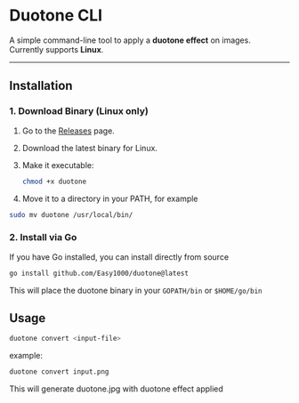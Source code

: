 # Duotone CLI

A simple command-line tool to apply a **duotone effect** on images.  
Currently supports **Linux**.

---

## Installation

### 1. Download Binary (Linux only)

1. Go to the [Releases](https://github.com/Easy1000/duotone/releases) page.
2. Download the latest binary for Linux.
3. Make it executable:

   ```bash
   chmod +x duotone
   ```

4. Move it to a directory in your PATH, for example

```bash
sudo mv duotone /usr/local/bin/
```

### 2. Install via Go

If you have Go installed, you can install directly from source

```bash
go install github.com/Easy1000/duotone@latest
```

This will place the duotone binary in your `GOPATH/bin` or `$HOME/go/bin`

## Usage

```bash
duotone convert <input-file>
```

example:

```bash
duotone convert input.png
```

This will generate duotone.jpg with duotone effect applied
